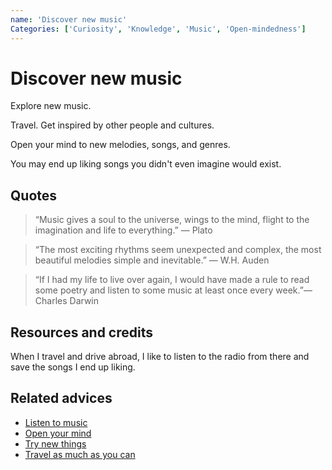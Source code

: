 ```yaml
---
name: 'Discover new music'
Categories: ['Curiosity', 'Knowledge', 'Music', 'Open-mindedness']
---
```

# Discover new music

Explore new music.

Travel. Get inspired by other people and cultures.

Open your mind to new melodies, songs, and genres.

You may end up liking songs you didn't even imagine would exist.

## Quotes

> “Music gives a soul to the universe, wings to the mind, flight to the imagination and life to everything.” ― Plato

> “The most exciting rhythms seem unexpected and complex, the most beautiful melodies simple and inevitable.” ― W.H. Auden

> “If I had my life to live over again, I would have made a rule to read some poetry and listen to some music at least once every week.”― Charles Darwin

## Resources and credits

When I travel and drive abroad, I like to listen to the radio from there and save the songs I end up liking.

## Related advices

- [Listen to music](../Listen%20to%20music/index.md)
- [Open your mind](../Open%20your%20mind/index.md)
- [Try new things](../Try%20new%20things/index.md)
- [Travel as much as you can](../../docs/Travel%20as%20much%20as%20you%20can/index.md)